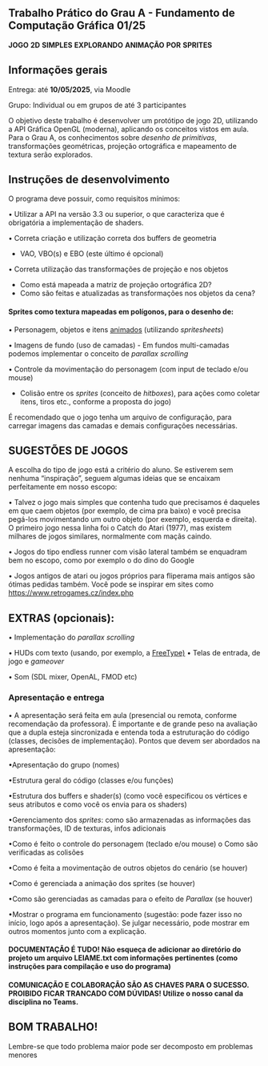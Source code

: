 ## Trabalho Prático do Grau A - Fundamento de Computação Gráfica 01/25

**JOGO** **2D** **SIMPLES** **EXPLORANDO** **ANIMAÇÃO** **POR** **SPRITES**

## Informações gerais

Entrega: até **10/05/2025**, via Moodle

Grupo: Individual ou em grupos de até 3 participantes

O objetivo deste trabalho é desenvolver um protótipo de jogo 2D,
utilizando a API Gráfica OpenGL (moderna), aplicando os conceitos vistos
em aula. Para o Grau A, os conhecimentos sobre *desenho* *de*
*primitivas*, transformações geométricas, projeção ortográfica e
mapeamento de textura serão explorados.

## Instruções de desenvolvimento
O programa deve possuir, como requisitos mínimos:

• Utilizar a API na versão 3.3 ou superior, o que caracteriza que é obrigatória a
implementação de shaders.

• Correta criação e utilização correta dos buffers de geometria 
  - VAO, VBO(s) e EBO (este último é opcional)

• Correta utilização das transformações de projeção e nos objetos 
  - Como está mapeada a matriz de projeção ortográfica 2D?
  - Como são feitas e atualizadas as transformações nos objetos da cena?

#### Sprites como textura mapeadas em polígonos, para o desenho de:

• Personagem, objetos e itens <u>animados</u> (utilizando *spritesheets*) 

• Imagens de fundo (uso de camadas)
  - Em fundos multi-camadas podemos implementar o conceito de *parallax* *scrolling*

• Controle da movimentação do personagem (com input de teclado e/ou mouse)
  - Colisão entre os *sprites* (conceito de *hitboxes*), para ações como coletar itens, tiros etc., conforme a proposta do jogo)

É recomendado que o jogo tenha um arquivo de configuração, para carregar imagens das camadas e demais configurações necessárias.

## SUGESTÕES DE JOGOS

A escolha do tipo de jogo está a critério do aluno. Se estiverem sem nenhuma “inspiração”,
seguem algumas ideias que se encaixam perfeitamente em nosso escopo:

• Talvez o jogo mais simples que contenha tudo que precisamos é daqueles em que caem objetos (por exemplo, de cima pra baixo) e você precisa pegá-los movimentando um outro objeto (por exemplo, esquerda e direita). O primeiro jogo nessa linha foi o Catch do Atari (1977), mas existem milhares de jogos similares, normalmente com maçãs caindo.

• Jogos do tipo endless runner com visão lateral também se enquadram bem no escopo, como por exemplo o do dino do Google

• Jogos antigos de atari ou jogos próprios para fliperama mais antigos
são ótimas pedidas também. Você pode se inspirar em sites como https://www.retrogames.cz/index.php

## EXTRAS (opcionais):

• Implementação do *parallax* *scrolling*

• HUDs com texto (usando, por exemplo, a
[<u>FreeType)</u>](http://www.freetype.org/) • Telas de entrada, de
jogo e *gameover*

• Som (SDL mixer, OpenAL, FMOD etc) 

### Apresentação e entrega

• A apresentação será feita em aula (presencial ou remota, conforme
recomendação da professora). É importante e de grande peso na
avaliação que a dupla esteja sincronizada e entenda toda a
estruturação do código (classes, decisões de implementação). Pontos
que devem ser abordados na apresentação:

•Apresentação do grupo (nomes)

•Estrutura geral do código (classes e/ou funções)

•Estrutura dos buffers e shader(s) (como você especificou os vértices
e seus atributos e como você os envia para os shaders)

•Gerenciamento dos *sprites*: como são armazenadas as informações das
transformações, ID de texturas, infos adicionais

•Como é feito o controle do personagem (teclado e/ou mouse) o Como
são verificadas as colisões

•Como é feita a movimentação de outros objetos do cenário (se houver)

•Como é gerenciada a animação dos sprites (se houver)

•Como são gerenciadas as camadas para o efeito de *Parallax* (se
houver)

•Mostrar o programa em funcionamento (sugestão: pode fazer isso no
início, logo após a apresentação). Se julgar necessário, pode mostrar
em outros momentos junto com a explicação.

#### DOCUMENTAÇÃO É TUDO! Não esqueça de adicionar ao diretório do projeto um arquivo LEIAME.txt com informações pertinentes (como instruções para compilação e uso do programa)

#### COMUNICAÇÃO E COLABORAÇÃO SÃO AS CHAVES PARA O SUCESSO. PROIBIDO FICAR TRANCADO COM DÚVIDAS! Utilize o nosso canal da disciplina no Teams.

## BOM TRABALHO!

Lembre-se que todo problema maior pode ser decomposto em problemas
menores

